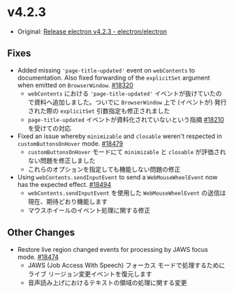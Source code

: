 # v4.2.3

- Original: [Release electron v4.2.3 - electron/electron](https://github.com/electron/electron/releases/tag/v4.2.3)

## Fixes

- Added missing `'page-title-updated'` event on `webContents` to documentation. Also fixed forwarding of the `explicitSet` argument when emitted on `BrowserWindow`. [#18320](https://github.com/electron/electron/pull/18320)
  - `webContents` における `'page-title-updated'` イベントが抜けていたので資料へ追加しました。ついでに `BrowserWindow` 上で (イベントが) 発行された際の `explicitSet` 引数指定も修正されました
  - `page-title-updated` イベントが資料化されていないという指摘 [#18210](https://github.com/electron/electron/issues/18210) を受けての対応
- Fixed an issue whereby `minimizable` and `closable` weren't respected in `customButtonsOnHover` mode. [#18479](https://github.com/electron/electron/pull/18479)
  - `customButtonsOnHover` モードにて `minimizable` と `closable` が評価されない問題を修正しました
  - これらのオプションを指定しても機能しない問題の修正
- Using `webContents.sendInputEvent` to send a `WebMouseWheelEvent` now has the expected effect. [#18494](https://github.com/electron/electron/pull/18494)
  - `webContents.sendInputEvent` を使用した `WebMouseWheelEvent` の送信は現在、期待どおり機能します
  - マウスホイールのイベント処理に関する修正

## Other Changes

- Restore live region changed events for processing by JAWS focus mode. [#18474](https://github.com/electron/electron/pull/18474)
  - JAWS (Job Access With Speech) フォーカス モードで処理するためにライブ リージョン変更イベントを復元します
  - 音声読み上げにおけるテキストの領域の処理に関する変更
